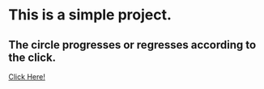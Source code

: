 # This is a simple project.

## The circle progresses or regresses according to the click.

[Click Here!]()